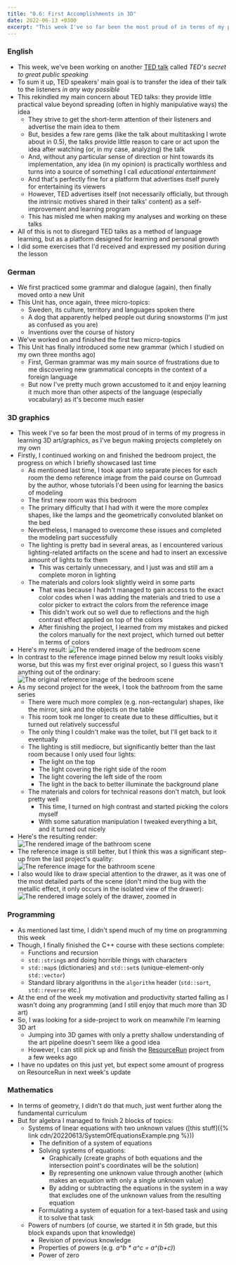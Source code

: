 ```yaml
---
title: "0.6: First Accomplishments in 3D"
date: 2022-06-13 +0300
excerpt: "This week I've so far been the most proud of in terms of my progress in learning 3D art/graphics, as I've..."
---
```


### English

- This week, we've been working on another [TED talk](https://www.ted.com/talks/chris_anderson_ted_s_secret_to_great_public_speaking/)
  called _TED's secret to great public speaking_
- To sum it up, TED speakers' main goal is to transfer the idea of their talk to the listeners _in any way possible_
- This rekindled my main concern about TED talks: they provide little practical value beyond spreading (often in highly
  manipulative ways) the idea
  - They strive to get the short-term attention of their listeners and advertise the main idea to them
  - But, besides a few rare gems (like the talk about multitasking I wrote about in 0.5), the talks provide little
    reason to care or act upon the idea after watching (or, in my case, analyzing) the talk
  - And, without any particular sense of direction or hint towards its implementation, any idea (in my opinion) is
    practically worthless and turns into a source of something I call _educational entertainment_
  - And that's perfectly fine for a platform that advertises itself purely for entertaining its viewers
  - However, TED advertises itself (not necessarily officially, but through the intrinsic motives shared in their talks'
    content) as a self-improvement and learning program
  - This has misled me when making my analyses and working on these talks
- All of this is not to disregard TED talks as a method of language learning, but as a platform designed for learning
  and personal growth
- I did some exercises that I'd received and expressed my position during the lesson

### German

- We first practiced some grammar and dialogue (again), then finally moved onto a new Unit
- This Unit has, once again, three micro-topics:
  - Sweden, its culture, territory and languages spoken there
  - A dog that apparently helped people out during snowstorms (I'm just as confused as you are)
  - Inventions over the course of history
- We've worked on and finished the first two micro-topics
- This Unit has finally introduced some new grammar (which I studied on my own three months ago)
  - First, German grammar was my main source of frustrations due to me discovering new grammatical concepts in the context
    of a foreign language
  - But now I've pretty much grown accustomed to it and enjoy learning it much more than other aspects of the language
    (especially vocabulary) as it's become much easier

### 3D graphics

- This week I've so far been the most proud of in terms of my progress in learning 3D art/graphics, as I've begun making
  projects completely on my own
- Firstly, I continued working on and finished the bedroom project, the progress on which I briefly showcased last time
  - As mentioned last time, I took apart into separate pieces for each room the demo reference image from the paid
    course on Gumroad by the author, whose tutorials I'd been using for learning the basics of modeling
  - The first new room was this bedroom
  - The primary difficulty that I had with it were the more complex shapes, like the lamps and the geometrically
    convoluted blanket on the bed
  - Nevertheless, I managed to overcome these issues and completed the modeling part successfully
  - The lighting is pretty bad in several areas, as I encountered various lighting-related artifacts on the scene and
    had to insert an excessive amount of lights to fix them
    - This was certainly unnecessary, and I just was and still am a complete moron in lighting
  - The materials and colors look slightly weird in some parts
    - That was because I hadn't managed to gain access to the exact color codes when I was adding the materials and tried
      to use a color picker to extract the colors from the reference image
    - This didn't work out so well due to reflections and the high contrast effect applied on top of the colors
    - After finishing the project, I learned from my mistakes and picked the colors manually for the next project,
      which turned out better in terms of colors
- Here's my result:
![The rendered image of the bedroom scene](/cdn/20220613/BedroomRender.png)
- In contrast to the reference image pinned below my result looks visibly worse, but this was my first ever
  original project, so I guess this wasn't anything out of the ordinary:
![The original reference image of the bedroom scene](/cdn/20220613/BedroomReference.png)
- As my second project for the week, I took the bathroom from the same series
  - There were much more complex (e.g. non-rectangular) shapes, like the mirror, sink and the objects on the table
  - This room took me longer to create due to these difficulties, but it turned out relatively successful
  - The only thing I couldn't make was the toilet, but I'll get back to it eventually
  - The lighting is still mediocre, but significantly better than the last room because I only used four lights:
    - The light on the top
    - The light covering the right side of the room
    - The light covering the left side of the room
    - The light in the back to better illuminate the background plane
  - The materials and colors for technical reasons don't match, but look pretty well
    - This time, I turned on high contrast and started picking the colors myself
    - With some saturation manipulation I tweaked everything a bit, and it turned out nicely
- Here's the resulting render:
![The rendered image of the bathroom scene](/cdn/20220613/BathroomRender.png)
- The reference image is still better, but I think this was a significant step-up from the last project's quality:
![The reference image for the bathroom scene](/cdn/20220613/BathroomReference.png)
- I also would like to draw special attention to the drawer, as it was one of the most detailed parts of the scene
  (don't mind the bug with the metallic effect, it only occurs in the isolated view of the drawer):
![The rendered image solely of the drawer, zoomed in](/cdn/20220613/BathroomDrawer.png)

### Programming

- As mentioned last time, I didn't spend much of my time on programming this week
- Though, I finally finished the C++ course with these sections complete:
  - Functions and recursion
  - `std::string`s and doing horrible things with characters
  - `std::map`s (dictionaries) and `std::set`s (unique-element-only `std::vector`)
  - Standard library algorithms in the `algorithm` header (`std::sort`, `std::reverse` etc.)
- At the end of the week my motivation and productivity started falling as I wasn't doing any programming (and I still
  enjoy that much more than 3D art)
- So, I was looking for a side-project to work on meanwhile I'm learning 3D art
  - Jumping into 3D games with only a pretty shallow understanding of the art pipeline doesn't seem like a good idea
  - However, I can still pick up and finish the [ResourceRun](https://github.com/kanpov/ResourceRun) project from a few
    weeks ago
- I have no updates on this just yet, but expect some amount of progress on ResourceRun in next week's update

### Mathematics

- In terms of geometry, I didn't do that much, just went further along the fundamental curriculum
- But for algebra I managed to finish 2 blocks of topics:
  - Systems of linear equations with two unknown values ([this stuff]({% link cdn/20220613/SystemOfEquationsExample.png %}))
    - The definition of a system of equations
    - Solving systems of equations:
      - Graphically (create graphs of both equations and the intersection point's coordinates will be the solution)
      - By representing one unknown value through another (which makes an equation with only a single unknown value)
      - By adding or subtracting the equations in the system in a way that excludes one of the unknown values from the
        resulting equation
    - Formulating a system of equation for a text-based task and using it to solve that task
  - Powers of numbers (of course, we started it in 5th grade, but this block expands upon that knowledge)
    - Revision of previous knowledge
    - Properties of powers (e.g. _a^b * a^c = a^(b+c)_)
    - Power of zero
